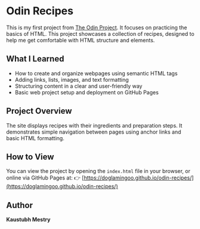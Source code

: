 # Odin Recipes

This is my first project from [The Odin Project](https://www.theodinproject.com/).
It focuses on practicing the basics of HTML. This project showcases a collection of recipes, designed to help me get comfortable with HTML structure and elements.

## What I Learned
- How to create and organize webpages using semantic HTML tags 
- Adding links, lists, images, and text formatting 
- Structuring content in a clear and user-friendly way 
- Basic web project setup and deployment on GitHub Pages 

## Project Overview
The site displays recipes with their ingredients and preparation steps. 
It demonstrates simple navigation between pages using anchor links and basic HTML formatting.

## How to View
You can view the project by opening the `index.html` file in your browser, 
or online via GitHub Pages at: 
👉 [https://doglamingoo.github.io/odin-recipes/](https://doglamingoo.github.io/odin-recipes/)

## Author
**Kaustubh Mestry**
